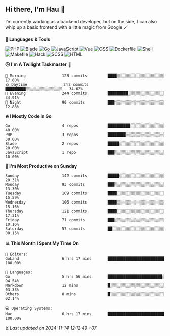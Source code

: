 ## Hi there, I'm Hau 👋
I’m currently working as a backend developer, but on the side, I can also whip up a basic frontend with a little magic from Google 🪄

<!--START_SECTION:readme-stats-->
**💬 Languages & Tools**

![PHP](https://img.shields.io/badge/PHP-63.56%25-4F5D95?&logo=PHP&labelColor=151b23)
![Blade](https://img.shields.io/badge/Blade-25.66%25-f7523f?&logo=Blade&labelColor=151b23)
![Go](https://img.shields.io/badge/Go-06.59%25-00ADD8?&logo=Go&labelColor=151b23)
![JavaScript](https://img.shields.io/badge/JavaScript-02.34%25-f1e05a?&logo=JavaScript&labelColor=151b23)
![Vue](https://img.shields.io/badge/Vue-01.18%25-41b883?&logo=Vue&labelColor=151b23)
![CSS](https://img.shields.io/badge/CSS-00.28%25-563d7c?&logo=CSS&labelColor=151b23)
![Dockerfile](https://img.shields.io/badge/Dockerfile-00.12%25-384d54?&logo=Dockerfile&labelColor=151b23)
![Shell](https://img.shields.io/badge/Shell-00.09%25-89e051?&logo=Shell&labelColor=151b23)
![Makefile](https://img.shields.io/badge/Makefile-00.07%25-427819?&logo=Makefile&labelColor=151b23)
![Hack](https://img.shields.io/badge/Hack-00.07%25-878787?&logo=Hack&labelColor=151b23)
![SCSS](https://img.shields.io/badge/SCSS-00.02%25-c6538c?&logo=SCSS&labelColor=151b23)
![HTML](https://img.shields.io/badge/HTML-00.01%25-e34c26?&logo=HTML&labelColor=151b23)


**🕒 I'm A Twilight Taskmaster 🌆**

```text
🌅 Morning                123 commits         ████░░░░░░░░░░░░░░░░░░░░░   17.60%
🌞 Daytime                242 commits         █████████░░░░░░░░░░░░░░░░   34.62%
🌆 Evening                244 commits         █████████░░░░░░░░░░░░░░░░   34.91%
🌙 Night                  90 commits          ███░░░░░░░░░░░░░░░░░░░░░░   12.88%
```

**🔥 I Mostly Code in Go**

```text
Go                       4 repos             ██████████░░░░░░░░░░░░░░░   40.00%
PHP                      3 repos             ████████░░░░░░░░░░░░░░░░░   30.00%
Blade                    2 repos             █████░░░░░░░░░░░░░░░░░░░░   20.00%
JavaScript               1 repo              ███░░░░░░░░░░░░░░░░░░░░░░   10.00%
```

**📅 I'm Most Productive on Sunday**

```text
Sunday                   142 commits         █████░░░░░░░░░░░░░░░░░░░░   20.31%
Monday                   93 commits          ███░░░░░░░░░░░░░░░░░░░░░░   13.30%
Tuesday                  109 commits         ████░░░░░░░░░░░░░░░░░░░░░   15.59%
Wednesday                106 commits         ████░░░░░░░░░░░░░░░░░░░░░   15.16%
Thursday                 121 commits         ████░░░░░░░░░░░░░░░░░░░░░   17.31%
Friday                   71 commits          ███░░░░░░░░░░░░░░░░░░░░░░   10.16%
Saturday                 57 commits          ██░░░░░░░░░░░░░░░░░░░░░░░   08.15%
```

**📊 This Month I Spent My Time On**

```text
📝 Editors:
GoLand                   6 hrs 17 mins       █████████████████████████   100.00%

💬 Languages:
Go                       5 hrs 56 mins       ████████████████████████░   94.54%
Markdown                 12 mins             █░░░░░░░░░░░░░░░░░░░░░░░░   03.33%
Others                   8 mins              █░░░░░░░░░░░░░░░░░░░░░░░░   02.14%

💻 Operating Systems:
Mac                      6 hrs 17 mins       █████████████████████████   100.00%
```



⏳ *Last updated on 2024-11-14 12:12:49 +07*
<!--END_SECTION:readme-stats-->
